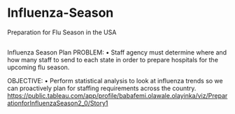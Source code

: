 # Influenza-Season
Preparation for Flu Season in the USA
## 
Influenza Season Plan
PROBLEM:
• Staff agency must determine where and how many staff to send to each state in order to prepare hospitals for the upcoming flu season.

OBJECTIVE:
• Perform statistical analysis to look at influenza trends so we can proactively plan for staffing requirements across the country.
https://public.tableau.com/app/profile/babafemi.olawale.olayinka/viz/PreparationforInfluenzaSeason2_0/Story1
